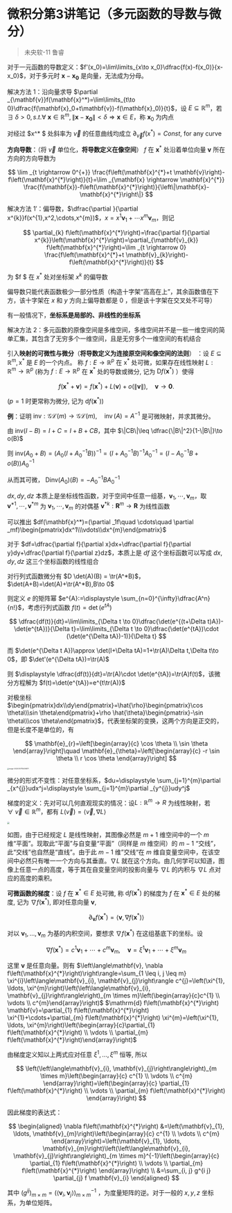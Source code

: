 # 微积分第3讲笔记（多元函数的导数与微分）
> 未央软-11  鲁睿



对于一元函数的导数定义：$f'(x_0)=\lim\limits_{x\to x_0}\dfrac{f(x)-f(x_0)}{x-x_0}$，对于多元时 $\mathbf{x}-\mathbf{x_0}$ 是向量，无法成为分母。

解决方法 $1$：沿向量求导 $\partial _{\mathbf{v}}f(\mathbf{x}^*)=\lim\limits_{t\to 0}\dfrac{f(\mathbf{x}_0+t\mathbf{v})-f(\mathbf{x}_0)}{t}$，设 $E\subseteq \mathbb{R}^m$，若 $\exists\ \delta >0,s.t.\forall \ \mathbf{x}\in \mathbb{R}^m,\|\mathbf{x}-\mathbf{x_0}\|<\delta\Longrightarrow \mathbf{x}\in E$，称 $\mathbf{x}_0$ 为内点

对经过 $x^* $ 处斜率为 $\vec{v}$ 的任意曲线均成立 $\partial_{\vec{v}} f(x^*)=Const,\ \mbox{for any curve }$

**方向导数**：（将 $\vec{v}$ 单位化，**将导数定义在像空间**） $f$ 在 $\mathbf{x}^*$ 处沿着单位向量 $\mathbf{v}$ 所在方向的方向导数为 

$$
\lim _{t \rightarrow 0^{+}} \frac{f\left(\mathbf{x}^{*}+t \mathbf{v}\right)-f\left(\mathbf{x}^{*}\right)}{t}=\lim _{\mathbf{x} \rightarrow \mathbf{x}^{*}} \frac{f(\mathbf{x})-f\left(\mathbf{x}^{*}\right)}{\left\|\mathbf{x}-\mathbf{x}^{*}\right\|}
$$

解决方法 $1'$：偏导数，$\dfrac{\partial }{\partial x^{k}}f(x^{1},x^2,\cdots,x^{m})$，$x=x^1\mathbf{v}_1+\cdots x^m\mathbf{v}_m$，则记

$$
\partial_{k} f\left(\mathbf{x}^{*}\right)=\frac{\partial f}{\partial x^{k}}\left(\mathbf{x}^{*}\right)=\partial_{\mathbf{v}_{k}} f\left(\mathbf{x}^{*}\right)=\lim _{t \rightarrow 0} \frac{f\left(\mathbf{x}^{*}+t \mathbf{v}_{k}\right)-f\left(\mathbf{x}^{*}\right)}{t}
$$

为 $f $ 在 $x^*$ 处对坐标架 $x^{k}$ 的偏导数

偏导数只能代表函数极少一部分性质（构造十字架“高高在上”，其余函数值在下方，该十字架在 $x$ 和 $y$ 方向上偏导数都是 $0$ ，但是该十字架在交叉处不可导）

有一般情况下，**坐标系是局部的、非线性的坐标系**

解决方法 $2$：多元函数的原像空间是多维空间，多维空间并不是一些一维空间的简单汇集，其包含了无穷多个一维空间，且是无穷多个一维空间的有机结合

引入**映射的可微性与微分**（**将导数定义为连接原空间和像空间的法则**） ：设 $E \subseteq \mathbb{R}^{m}, \mathrm{x}^{*}$ 是 $E$ 的一个内点。
称 $f: E \rightarrow \mathbb{R}^{p}$ 在 $\mathrm{x}^{*}$ 处可微，如果存在线性映射 $L: \mathbb{R}^{m} \rightarrow \mathbb{R}^{p}$ (称为 $f: E \rightarrow \mathbb{R}^{p}$ 在 $\mathbf{x}^{*}$ 处的导数或微分, 记为 $\mathrm{D} f\left(\mathbf{x}^{*}\right)$ ）使得

$$
f\left(\mathbf{x}^{*}+\mathbf{v}\right)=f\left(\mathbf{x}^{*}\right)+L(\mathbf{v})+o(\|\mathbf{v}\|), \quad \mathbf{v} \rightarrow \mathbf{0} .
$$

$\left(p=1\right.$ 时更常称为微分, 记为 $\left.\mathrm{d} f\left(\mathbf{x}^{*}\right)\right)$

**例**：证明 $\mbox{inv}:\mathcal{G L}(m) \rightarrow \mathcal{G L}(m), \quad \operatorname{inv}(A)=A^{-1}$ 是可微映射，并求其微分。

由 $\mbox{inv}(I-B)=I+C=I+B+CB$，其中 $\|CB\|\leq \dfrac{\|B\|^2}{1-\|B\|}\to o(B)$

则 $\mbox{inv}(A_0+B)=(A_0(I+A_0^{-1}B))^{-1}=(I+A_0^{-1}B)^{-1}A_0^{-1}=(I-A_0^{-1}B+o(B))A_0^{-1}$

从而其可微， $\mbox{Dinv}(A_0)(B)=-A_0^{-1}BA_0^{-1}$

$dx,dy,dz$ 本质上是坐标线性函数，对于空间中任意一组基，$\mathbf{v}_{1},\cdots ,\mathbf{v}_{m}$，取 $\mathbf{v}^{*1},\cdots ,\mathbf{v}^{*m}$ 为 $\mathbf{v}_{1},\cdots ,\mathbf{v}_{m}$  的对偶基 $\mathbf{v}^{*k}:\boldsymbol R^{m}\to \boldsymbol R$ 为线性函数

可以推出 $df(\mathbf{x}^*)=(\partial _1f\quad \cdots\quad \partial _mf)\begin{pmatrix}dx^1\\\vdots\\dx^{m}\end{pmatrix}$

对于 $df=\dfrac{\partial f}{\partial x}dx+\dfrac{\partial f}{\partial y}dy+\dfrac{\partial f}{\partial z}dz$，本质上是 $df$ 这个坐标函数可以写成 $dx,dy,dz$ 这三个坐标函数的线性组合

对行列式函数微分有 $D \det(A)(B) = \tr(A^*B)$， $\det(A+B)=\det(A)+\tr(A^*B),B\to 0$

则定义 $e$ 的矩阵幂 $e^{A}:=\displaystyle \sum_{n=0}^{\infty}\dfrac{A^n}{n!}$，考虑行列式函数 $f(t)=\det (e^{tA})$

$$
\dfrac{df(t)}{dt}=\lim\limits_{\Delta t \to 0}\dfrac{\det(e^{(t+\Delta t)A})-\det(e^{tA})}{\Delta t}=\lim\limits_{\Delta t \to 0}\dfrac{\det(e^{tA})\cdot (\det(e^{\Delta tA})-1)}{\Delta t}
$$

而 $\det(e^{\Delta t A})\approx \det(I+\Delta tA)=1+\tr(A)\Delta t,\Delta t\to 0$，即 $\det'(e^{\Delta tA})=\tr(A)$

则 $\displaystyle \dfrac{df(t)}{dt}=\tr(A)\cdot \det(e^{tA})=\tr(A)f(t)$，该微分方程解为 $f(t)=\det(e^{tA})=e^{t\tr(A)}$

对极坐标 $\begin{pmatrix}dx\\dy\end{pmatrix}=\hat{\rho}\begin{pmatrix}\cos \theta\\\sin \theta\end{pmatrix}+\rho \hat{\theta}\begin{pmatrix}-\sin \theta\\\cos \theta\end{pmatrix}$，代表坐标架的变换，这两个方向是正交的，但是长度不是单位的，有

$$
\mathbf{e}_{r}=\left[\begin{array}{c}
\cos \theta \\
\sin \theta
\end{array}\right]\quad \mathbf{e}_{\theta}=\left[\begin{array}{c}
-r \sin \theta \\
r \cos \theta
\end{array}\right]
$$

<img src="../../../AppData/Roaming/Typora/typora-user-images/image-20220307105416871.png" alt="image-20220307105416871" style="zoom:25%;" />

微分的形式不变性：对任意坐标系，$du=\displaystyle \sum_{j=1}^{m}\partial _{x^{j}}udx^j=\displaystyle \sum_{j=1}^{m}\partial _{y^{j}}udy^j$

梯度的定义：先对可以几何直观现实的情况：设$L:\mathbb{R}^{m}\to R$ 为线性映射，若 $\forall \ \vec{v}\in \mathbb{R}^m$，都有 $L(\vec{v})=\langle\vec{v}, \nabla L\rangle$

<img src="https://pic.imgdb.cn/item/622582ca5baa1a80abd6b01f.jpg" style="zoom:30%;" />

如图，由于已经规定 $L$ 是线性映射，其图像必然是 $m+1$ 维空间中的一个 $m$ 维“平面”。现取此“平面”与自变量“平面”（同样是 $m$ 维空间）的 $m-1$ “交线”，此“交线”也自然是“直线”。由于此 $m-1$ 维”交线“在 $m$ 维自变量空间中，在该空间中必然只有唯一一个方向与其垂直。$\nabla L$ 就在这个方向。由几何学可以知道，图像上任意一点的高度，等于其在自变量空间的投影向量与 $\nabla L$ 的内积与 $\nabla L$ 点对应的高度的乘积。

**可微函数的梯度**：设 $f$ 在 $\mathbf{x}^{*} \in E$ 处可微, 称 $\mathrm{d} f\left(\mathbf{x}^{*}\right)$ 的梯度为 $f$ 在 $\mathbf{x}^{*} \in E$ 处的梯度, 记为 $\nabla f\left(\mathbf{x}^{*}\right)$, 即对任意向量 $\mathbf{v}$,

$$
\partial_{\mathbf{v}} f\left(\mathbf{x}^{*}\right)=\left\langle\mathbf{v}, \nabla f\left(\mathbf{x}^{*}\right)\right\rangle
$$

对以 $\mathbf{v}_{1}, \ldots, \mathbf{v}_{m}$ 为基的内积空间，要想求 $\nabla f\left(\mathbf{x}^{*}\right)$ 在这组基底下的坐标。设

$$
\nabla f\left(\mathbf{x}^{*}\right)=c^{1} \mathbf{v}_{1}+\cdots+c^{m} \mathbf{v}_{m}, \quad \mathbf{v}=\xi^{1} \mathbf{v}_{1}+\cdots+\xi^{m} \mathbf{v}_{m}
$$

这里 $\mathbf v$ 是任意向量。则有
$\left\langle\mathbf{v}, \nabla f\left(\mathbf{x}^{*}\right)\right\rangle=\sum_{1 \leq i, j \leq m} \xi^{i}\left\langle\mathbf{v}_{i}, \mathbf{v}_{j}\right\rangle c^{j}=\left(\xi^{1}, \ldots, \xi^{m}\right)\left(\left\langle\mathbf{v}_{i}, \mathbf{v}_{j}\right\rangle\right)_{m \times m}\left(\begin{array}{c}c^{1} \\ \vdots \\ c^{m}\end{array}\right)$
$\mathrm{d} f\left(\mathbf{x}^{*}\right) \mathbf{v}=\partial_{1} f\left(\mathbf{x}^{*}\right) \xi^{1}+\cdots+\partial_{m} f\left(\mathbf{x}^{*}\right) \xi^{m}=\left(\xi^{1}, \ldots, \xi^{m}\right)\left(\begin{array}{c}\partial_{1} f\left(\mathbf{x}^{*}\right) \\ \vdots \\ \partial_{m} f\left(\mathbf{x}^{*}\right)\end{array}\right)$  

由梯度定义知以上两式应对任意 $\xi^{1}, \ldots, \xi^{m}$ 恒等, 所以

$$
\left(\left\langle\mathbf{v}_{i}, \mathbf{v}_{j}\right\rangle\right)_{m \times m}\left(\begin{array}{c}
c^{1} \\
\vdots \\
c^{m}
\end{array}\right)=\left(\begin{array}{c}
\partial_{1} f\left(\mathbf{x}^{*}\right) \\
\vdots \\
\partial_{m} f\left(\mathbf{x}^{*}\right)
\end{array}\right)
$$

因此梯度的表达式：

$$
\begin{aligned}
\nabla f\left(\mathbf{x}^{*}\right) &=\left(\mathbf{v}_{1}, \ldots, \mathbf{v}_{m}\right)\left(\begin{array}{c}
c^{1} \\
\vdots \\
c^{m}
\end{array}\right)=\left(\mathbf{v}_{1}, \ldots, \mathbf{v}_{m}\right)\left(\left\langle\mathbf{v}_{i}, \mathbf{v}_{j}\right\rangle\right)_{m \times m}^{-1}\left(\begin{array}{c}
\partial_{1} f\left(\mathbf{x}^{*}\right) \\
\vdots \\
\partial_{m} f\left(\mathbf{x}^{*}\right)
\end{array}\right) \\
&=\sum_{i, j} g^{i j} \partial_{j} f \mathbf{v}_{i} 
\end{aligned}
$$

其中 $\left(g^{i j}\right)_{m \times m}=\left(\left\langle\mathbf{v}_{i}, \mathbf{v}_{j}\right\rangle\right)_{m \times m}^{-1}$ ，为度量矩阵的逆。对于一般的 $x,y,z$ 坐标系，为单位矩阵。
